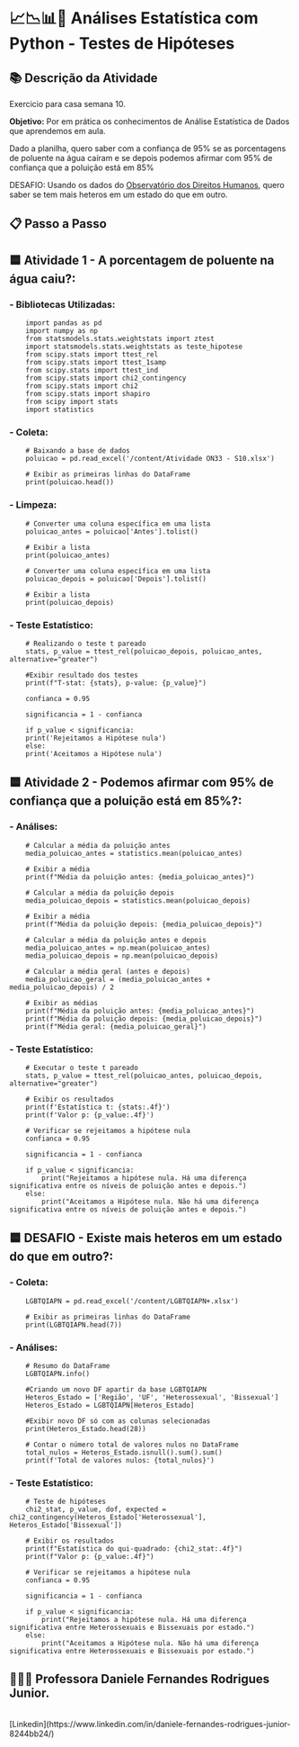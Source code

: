 # 📈📉📊🎲 Análises Estatística com Python - Testes de Hipóteses

## 📚 Descrição da Atividade

Exercicio para casa semana 10.

**Objetivo:** Por em prática os conhecimentos de Análise Estatística de Dados que aprendemos em aula.

Dado a planilha, quero saber com a confiança de 95% se as porcentagens de poluente na água caíram e se depois podemos afirmar com 95% de confiança que a poluição está em 85%

DESAFIO: Usando os dados do [Observatório dos Direitos Humanos](https://observadh.mdh.gov.br/), quero saber se tem mais heteros em um estado do que em outro.

## 📋 Passo a Passo

## 🟦 Atividade 1 - A porcentagem de poluente na água caiu?:

 ### - Bibliotecas Utilizadas:

        import pandas as pd
        import numpy as np
        from statsmodels.stats.weightstats import ztest
        import statsmodels.stats.weightstats as teste_hipotese
        from scipy.stats import ttest_rel
        from scipy.stats import ttest_1samp
        from scipy.stats import ttest_ind
        from scipy.stats import chi2_contingency
        from scipy.stats import chi2
        from scipy.stats import shapiro
        from scipy import stats
        import statistics

 ### - Coleta:

        # Baixando a base de dados
        poluicao = pd.read_excel('/content/Atividade ON33 - S10.xlsx')

        # Exibir as primeiras linhas do DataFrame
        print(poluicao.head())


 ### - Limpeza:

        # Converter uma coluna específica em uma lista
        poluicao_antes = poluicao['Antes'].tolist()

        # Exibir a lista
        print(poluicao_antes)

        # Converter uma coluna específica em uma lista
        poluicao_depois = poluicao['Depois'].tolist()

        # Exibir a lista
        print(poluicao_depois)  


 ### - Teste Estatístico:

        # Realizando o teste t pareado
        stats, p_value = ttest_rel(poluicao_depois, poluicao_antes, alternative="greater")

        #Exibir resultado dos testes
        print(f"T-stat: {stats}, p-value: {p_value}")

        confianca = 0.95

        significancia = 1 - confianca

        if p_value < significancia:
        print('Rejeitamos a Hipótese nula')
        else:
        print('Aceitamos a Hipótese nula')

## 🟦 Atividade 2 - Podemos afirmar com 95% de confiança que a poluição está em 85%?:        


 ### - Análises:

        # Calcular a média da poluição antes
        media_poluicao_antes = statistics.mean(poluicao_antes)

        # Exibir a média
        print(f"Média da poluição antes: {media_poluicao_antes}")

        # Calcular a média da poluição depois
        media_poluicao_depois = statistics.mean(poluicao_depois)

        # Exibir a média
        print(f"Média da poluição depois: {media_poluicao_depois}")

        # Calcular a média da poluição antes e depois
        media_poluicao_antes = np.mean(poluicao_antes)
        media_poluicao_depois = np.mean(poluicao_depois)

        # Calcular a média geral (antes e depois)
        media_poluicao_geral = (media_poluicao_antes + media_poluicao_depois) / 2

        # Exibir as médias
        print(f"Média da poluição antes: {media_poluicao_antes}")
        print(f"Média da poluição depois: {media_poluicao_depois}")
        print(f"Média geral: {media_poluicao_geral}")

 ### - Teste Estatístico:        

        # Executar o teste t pareado
        stats, p_value = ttest_rel(poluicao_antes, poluicao_depois, alternative="greater")

        # Exibir os resultados
        print(f'Estatística t: {stats:.4f}')
        print(f'Valor p: {p_value:.4f}')

        # Verificar se rejeitamos a hipótese nula
        confianca = 0.95

        significancia = 1 - confianca

        if p_value < significancia:
            print("Rejeitamos a hipótese nula. Há uma diferença significativa entre os níveis de poluição antes e depois.")
        else:
            print("Aceitamos a Hipótese nula. Não há uma diferença significativa entre os níveis de poluição antes e depois.")

## 🟦 DESAFIO - Existe mais heteros em um estado do que em outro?:

 ### - Coleta:

        LGBTQIAPN = pd.read_excel('/content/LGBTQIAPN+.xlsx')

        # Exibir as primeiras linhas do DataFrame
        print(LGBTQIAPN.head(7))

 ### - Análises:

        # Resumo do DataFrame
        LGBTQIAPN.info()

        #Criando um novo DF apartir da base LGBTQIAPN
        Heteros_Estado = ['Região', 'UF', 'Heterossexual', 'Bissexual']
        Heteros_Estado = LGBTQIAPN[Heteros_Estado]

        #Exibir novo DF só com as colunas selecionadas
        print(Heteros_Estado.head(28))

        # Contar o número total de valores nulos no DataFrame
        total_nulos = Heteros_Estado.isnull().sum().sum()
        print(f'Total de valores nulos: {total_nulos}')

 ### - Teste Estatístico:  

        # Teste de hipóteses
        chi2_stat, p_value, dof, expected = chi2_contingency(Heteros_Estado['Heterossexual'], Heteros_Estado['Bissexual'])

        # Exibir os resultados
        print(f"Estatística do qui-quadrado: {chi2_stat:.4f}")
        print(f"Valor p: {p_value:.4f}")

        # Verificar se rejeitamos a hipótese nula
        confianca = 0.95

        significancia = 1 - confianca

        if p_value < significancia:
            print("Rejeitamos a hipótese nula. Há uma diferença significativa entre Heterossexuais e Bissexuais por estado.")
        else:
            print("Aceitamos a Hipótese nula. Não há uma diferença significativa entre Heterossexuais e Bissexuais por estado.")

  
## 👩🏻‍🏫 Professora Daniele Fernandes Rodrigues Junior.
<br/>
[Linkedin](https://www.linkedin.com/in/daniele-fernandes-rodrigues-junior-8244bb24/)
